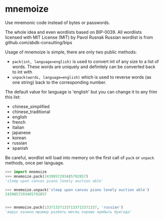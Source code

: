 # mnemoize

Use mnemonic code instead of bytes or passwords.

The whole idea and even wordlists based on BIP-0039.
All wordlists licensed with MIT License (MIT) by Pavol Rusnak
Russian wordlist is from github.com/abdk-consulting/bips

Usage of mnemoize is simple, there are only two public methods:

- `pack(int, language=english)` is used to convert int of any size to a list of words. These words are uniquely and definitely can be converted back to int with
- `unpack(words, language=english)` which is used to reverse words (as one string) back to the corresponding number.

The default value for language is 'english' but you can change it to any frim this list:

- chinese_simplified
- chinese_traditional
- english
- french
- italian
- japanese
- korean
- russian
- spanish

Be careful, wordlist will load into memory on the first call of  `pack` or `unpack` methods, once per language.

``` python
>>> import mnemoize
>>> mnemoize.pack(2439857293485792857)
'sleep upon canvas piano lonely auction able'

>>> mnemoize.unpack('sleep upon canvas piano lonely auction able')
2439857293485792857


>>> mnemoize.pack(133713371337133713371337, 'russian')
'вирус казино мрамор разбить месяц хорошо прибыть бригада'
```
